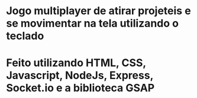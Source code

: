 # Jogo multiplayer de atirar projeteis e se movimentar na tela utilizando o teclado
# Feito utilizando HTML, CSS, Javascript, NodeJs, Express, Socket.io e a biblioteca GSAP
